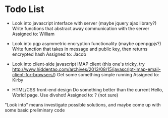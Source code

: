 Todo List
=========
+   Look into javascript interface with server (maybe jquery ajax library?)
	Write functions that abstract away communication with the server
	Assigned to: William

+	Look into pgp asymmetric encryption functionality (maybe openpgpjs?)
	Write function that takes in message and public key, then returns encrypted hash
	Assigned to: Jacob

+	Look into client-side javascript IMAP client (this one\'s tricky, try http://www.hiddentao.com/archives/2013/08/15/javascript-imap-email-client-for-browsers/)
	Get some something simple running
	Assigned to: Kirby

+	HTML/CSS front-end design
	Do something better than the current Hello, World! page. Use divshot!
	Assigned to: ? (not sure)


"Look into" means investigate possible solutions, and maybe come up with some basic preliminary code
